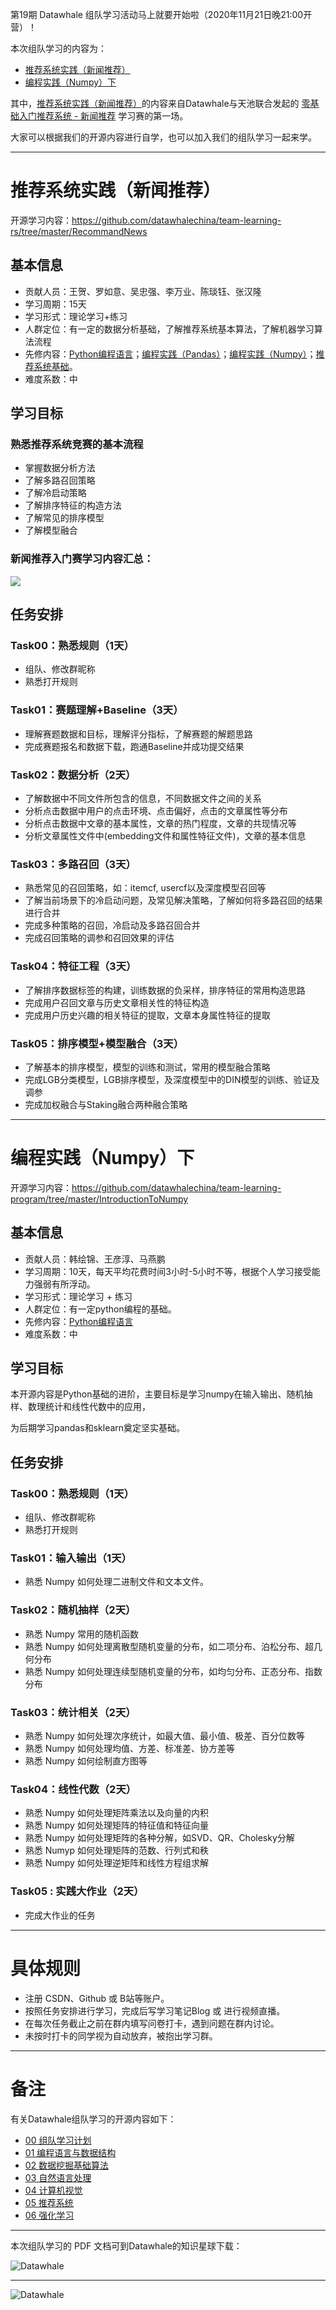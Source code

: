 ﻿
第19期 Datawhale 组队学习活动马上就要开始啦（2020年11月21日晚21:00开营）！

本次组队学习的内容为：

- [推荐系统实践（新闻推荐）](https://github.com/datawhalechina/team-learning-rs/tree/master/RecommandNews)
- [编程实践（Numpy）下](https://github.com/datawhalechina/team-learning-program/tree/master/IntroductionToNumpy)

其中，[推荐系统实践（新闻推荐）](https://github.com/datawhalechina/team-learning-rs/tree/master/RecommandNews)的内容来自Datawhale与天池联合发起的 [零基础入门推荐系统 - 新闻推荐](https://tianchi.aliyun.com/competition/entrance/531842/information) 学习赛的第一场。

大家可以根据我们的开源内容进行自学，也可以加入我们的组队学习一起来学。


---
# 推荐系统实践（新闻推荐）

开源学习内容：https://github.com/datawhalechina/team-learning-rs/tree/master/RecommandNews

## 基本信息
- 贡献人员：王贺、罗如意、吴忠强、李万业、陈琰钰、张汉隆
- 学习周期：15天
- 学习形式：理论学习+练习
- 人群定位：有一定的数据分析基础，了解推荐系统基本算法，了解机器学习算法流程
- 先修内容：[Python编程语言](https://github.com/datawhalechina/team-learning-program/tree/master/PythonLanguage)；[编程实践（Pandas）](https://github.com/datawhalechina/team-learning-program/tree/master/IntroductionToPandas)；[编程实践（Numpy）](https://github.com/datawhalechina/team-learning-program/tree/master/IntroductionToNumpy)；[推荐系统基础](https://github.com/datawhalechina/team-learning-rs/tree/master/RecommendationSystemFundamentals)。
- 难度系数：中

## 学习目标

### 熟悉推荐系统竞赛的基本流程

- 掌握数据分析方法
- 了解多路召回策略
- 了解冷启动策略
- 了解排序特征的构造方法
- 了解常见的排序模型
- 了解模型融合


### 新闻推荐入门赛学习内容汇总：

![](https://img-blog.csdnimg.cn/20201117153943695.png)


## 任务安排

### Task00：熟悉规则（1天）

- 组队、修改群昵称
- 熟悉打开规则

### Task01：赛题理解+Baseline（3天）

- 理解赛题数据和目标，理解评分指标，了解赛题的解题思路
- 完成赛题报名和数据下载，跑通Baseline并成功提交结果

### Task02：数据分析（2天）

- 了解数据中不同文件所包含的信息，不同数据文件之间的关系
- 分析点击数据中用户的点击环境、点击偏好，点击的文章属性等分布
- 分析点击数据中文章的基本属性，文章的热门程度，文章的共现情况等
- 分析文章属性文件中(embedding文件和属性特征文件)，文章的基本信息


### Task03：多路召回（3天）

- 熟悉常见的召回策略，如：itemcf, usercf以及深度模型召回等
- 了解当前场景下的冷启动问题，及常见解决策略，了解如何将多路召回的结果进行合并
- 完成多种策略的召回，冷启动及多路召回合并
- 完成召回策略的调参和召回效果的评估


### Task04：特征工程（3天）

- 了解排序数据标签的构建，训练数据的负采样，排序特征的常用构造思路
- 完成用户召回文章与历史文章相关性的特征构造
- 完成用户历史兴趣的相关特征的提取，文章本身属性特征的提取



### Task05：排序模型+模型融合（3天）

- 了解基本的排序模型，模型的训练和测试，常用的模型融合策略
- 完成LGB分类模型，LGB排序模型，及深度模型中的DIN模型的训练、验证及调参
- 完成加权融合与Staking融合两种融合策略



---
# 编程实践（Numpy）下

开源学习内容：https://github.com/datawhalechina/team-learning-program/tree/master/IntroductionToNumpy



## 基本信息
- 贡献人员：韩绘锦、王彦淳、马燕鹏
- 学习周期：10天，每天平均花费时间3小时-5小时不等，根据个人学习接受能力强弱有所浮动。
- 学习形式：理论学习 + 练习
- 人群定位：有一定python编程的基础。
- 先修内容：[Python编程语言](https://github.com/datawhalechina/team-learning-program/tree/master/PythonLanguage)
- 难度系数：中




## 学习目标

本开源内容是Python基础的进阶，主要目标是学习numpy在输入输出、随机抽样、数理统计和线性代数中的应用，

为后期学习pandas和sklearn奠定坚实基础。

## 任务安排

### Task00：熟悉规则（1天）

- 组队、修改群昵称
- 熟悉打开规则


### Task01：输入输出（1天）
- 熟悉 Numpy 如何处理二进制文件和文本文件。


### Task02：随机抽样（2天）

- 熟悉 Numpy 常用的随机函数
- 熟悉 Numpy 如何处理离散型随机变量的分布，如二项分布、泊松分布、超几何分布
- 熟悉 Numpy 如何处理连续型随机变量的分布，如均匀分布、正态分布、指数分布


### Task03：统计相关（2天）
- 熟悉 Numpy 如何处理次序统计，如最大值、最小值、极差、百分位数等
- 熟悉 Numpy 如何处理均值、方差、标准差、协方差等
- 熟悉 Numpy 如何绘制直方图等


### Task04：线性代数（2天）

- 熟悉 Numpy 如何处理矩阵乘法以及向量的内积
- 熟悉 Numpy 如何处理矩阵的特征值和特征向量
- 熟悉 Numpy 如何处理矩阵的各种分解，如SVD、QR、Cholesky分解
- 熟悉 Numyp 如何处理矩阵的范数、行列式和秩
- 熟悉 Numpy 如何处理逆矩阵和线性方程组求解


### Task05 : 实践大作业（2天）
- 完成大作业的任务







---
# 具体规则
- 注册 CSDN、Github 或 B站等账户。
- 按照任务安排进行学习，完成后写学习笔记Blog 或 进行视频直播。
- 在每次任务截止之前在群内填写问卷打卡，遇到问题在群内讨论。
- 未按时打卡的同学视为自动放弃，被抱出学习群。


---
# 备注

有关Datawhale组队学习的开源内容如下：

- [00 组队学习计划](https://github.com/datawhalechina/team-learning)
- [01 编程语言与数据结构](https://github.com/datawhalechina/team-learning-program)
- [02 数据挖掘基础算法](https://github.com/datawhalechina/team-learning-data-mining)
- [03 自然语言处理](https://github.com/datawhalechina/team-learning-nlp)
- [04 计算机视觉](https://github.com/datawhalechina/team-learning-cv)
- [05 推荐系统](https://github.com/datawhalechina/team-learning-rs)
- [06 强化学习](https://github.com/datawhalechina/team-learning-rl)



---
本次组队学习的 PDF 文档可到Datawhale的知识星球下载：

![Datawhale](https://img-blog.csdnimg.cn/2020072621074658.png)


---
![Datawhale](https://img-blog.csdnimg.cn/20200726211045814.png)
